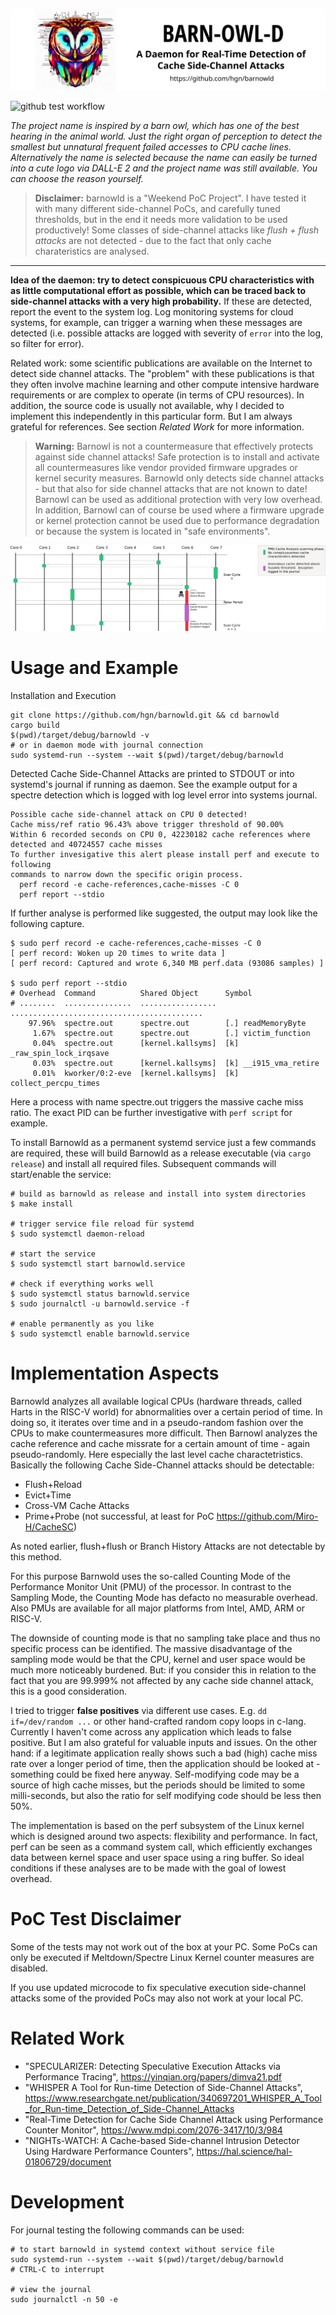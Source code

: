 <p align="center">
  <img src=".github/assets/barnowld-logo.png" alt="barnowld header"><br>
</p>

![github test workflow](https://github.com/hgn/barnowld/actions/workflows/master.yml/badge.svg)

*The project name is inspired by a barn owl, which has one of the best hearing in the
animal world. Just the right 	organ of perception to detect the smallest but
unnatural frequent failed accesses to CPU cache lines. Alternatively the name
is selected because the name can easily be turned into a cute logo via DALL-E 2
and the project name was still available. You can choose the reason yourself.*

> **Disclaimer:** barnowld is a "Weekend PoC Project". I have tested it with
> many different side-channel PoCs, and carefully tuned thresholds, but in the
> end it needs more validation to be used productively! Some classes of
> side-channel attacks like *flush + flush attacks* are not detected - due to
> the fact that only cache charateristics are analysed.

---

**Idea of the daemon: try to detect conspicuous CPU characteristics with as little
computational effort as possible, which can be traced back to side-channel
attacks with a very high probability.** If these are detected, report the event
to the system log. Log monitoring systems for cloud systems, for example,
can trigger a warning when these messages are detected (i.e. possible attacks
are logged with severity of `error` into the log, so filter for error).

Related work: some scientific publications are available on the Internet to
detect side channel attacks. The "problem" with these publications is that they
often involve machine learning and other compute intensive hardware
requirements or are complex to operate (in terms of CPU resources). In
addition, the source code is usually not available, why I decided to implement
this independently in this particular form. But I am always grateful for
references. See section *Related Work* for more information.

> **Warning:** Barnowl is not a countermeasure that effectively protects
> against side channel attacks! Safe protection is to install and activate all
> countermeasures like vendor provided firmware upgrades or kernel security
> measures. Barnowld only detects side channel attacks - but that also for side
> channel attacks that are not known to date! Barnowl can be used as additional
> protection with very low overhead. In addition, Barnowl can of course be used
> where a firmware upgrade or kernel protection cannot be used due to
> performance degradation or because the system is located in "safe
> environments".

<p align="center">
  <img src=".github/assets/mode-of-operation.png" alt="mode of operation"><br>
</p>

# Usage and Example

Installation and Execution

```
git clone https://github.com/hgn/barnowld.git && cd barnowld
cargo build
$(pwd)/target/debug/barnowld -v
# or in daemon mode with journal connection
sudo systemd-run --system --wait $(pwd)/target/debug/barnowld
```

Detected Cache Side-Channel Attacks are printed to STDOUT or into systemd's
journal if running as daemon. See the example output for a spectre detection
which is logged with log level error into systems journal.

```
Possible cache side-channel attack on CPU 0 detected!
Cache miss/ref ratio 96.43% above trigger threshold of 90.00%
Within 6 recorded seconds on CPU 0, 42230182 cache references where detected and 40724557 cache misses
To further invesigative this alert please install perf and execute to following
commands to narrow down the specific origin process.
  perf record -e cache-references,cache-misses -C 0
  perf report --stdio
```

If further analyse is performed like suggested, the output may look like the following capture.

```
$ sudo perf record -e cache-references,cache-misses -C 0
[ perf record: Woken up 20 times to write data ]
[ perf record: Captured and wrote 6,340 MB perf.data (93086 samples) ]

$ sudo perf report --stdio
# Overhead  Command          Shared Object      Symbol
# ........  ...............  .................  ...........................................
    97.96%  spectre.out      spectre.out        [.] readMemoryByte
     1.67%  spectre.out      spectre.out        [.] victim_function
     0.04%  spectre.out      [kernel.kallsyms]  [k] _raw_spin_lock_irqsave
     0.03%  spectre.out      [kernel.kallsyms]  [k] __i915_vma_retire
     0.01%  kworker/0:2-eve  [kernel.kallsyms]  [k] collect_percpu_times
```

Here a process with name spectre.out triggers the massive cache miss ratio. The
exact PID can be further investigative with `perf script` for example.

To install Barnowld as a permanent systemd service just a few commands are
required, these will build Barnowld as a release executable (via `cargo
release`) and install all required files. Subsequent commands will start/enable
the service:

```
# build as barnowld as release and install into system directories
$ make install

# trigger service file reload für systemd 
$ sudo systemctl daemon-reload

# start the service
$ sudo systemctl start barnowld.service

# check if everything works well
$ sudo systemctl status barnowld.service
$ sudo journalctl -u barnowld.service -f

# enable permanently as you like
$ sudo systemctl enable barnowld.service
```

# Implementation Aspects

Barnowld analyzes all available logical CPUs (hardware threads, called Harts in
the RISC-V world) for abnormalities over a certain period of time. In doing so,
it iterates over time and in a pseudo-random fashion over the CPUs to make
countermeasures more difficult. Then Barnowl analyzes the cache reference and
cache missrate for a certain amount of time - again pseudo-randomly. Here
especially the last level cache charactetristics. Basically the following Cache
Side-Channel attacks should be detectable:

- Flush+Reload
- Evict+Time
- Cross-VM Cache Attacks
- Prime+Probe (not successful, at least for PoC https://github.com/Miro-H/CacheSC)

As noted earlier, flush+flush or Branch History Attacks are not detectable by
this method.

For this purpose Barnwold uses the so-called Counting Mode of the Performance
Monitor Unit (PMU) of the processor. In contrast to the Sampling Mode, the
Counting Mode has defacto no measurable overhead. Also PMUs are available for
all major platforms from Intel, AMD, ARM or RISC-V.

The downside of counting mode is that no sampling take place and thus no
specific process can be identified. The massive disadvantage of the sampling
mode would be that the CPU, kernel and user space would be much more noticeably
burdened. But: if you consider this in relation to the fact that you are
99.999% not affected by any cache side channel attack, this is a good
consideration.

I tried to trigger **false positives** via different use cases. E.g. `dd
if=/dev/random ...` or other hand-crafted random copy loops in c-lang.
Currently I haven't come across any application which leads to false positive.
But I am also grateful for valuable inputs and issues. On the other hand: if a
legitimate application really shows such a bad (high) cache miss rate over a
longer period of time, then the application should be looked at - something
could be fixed here anyway. Self-modifying code may be a source of high cache
misses, but the periods should be limited to some milli-seconds, but also the
ratio for self modifying code should be less then 50%.

The implementation is based on the perf subsystem of the Linux kernel which is
designed around two aspects: flexibility and performance. In fact, perf can be
seen as a command system call, which efficiently exchanges data between kernel
space and user space using a ring buffer. So ideal conditions if these analyses
are to be made with the goal of lowest overhead.

# PoC Test Disclaimer

Some of the tests may not work out of the box at your PC. Some PoCs can only be
executed if Meltdown/Spectre Linux Kernel counter measures are disabled.

If you use updated microcode to fix speculative execution side-channel attacks
some of the provided PoCs may also not work at your local PC.


# Related Work

- "SPECULARIZER: Detecting Speculative Execution Attacks via Performance Tracing",
  https://yinqian.org/papers/dimva21.pdf
- "WHISPER A Tool for Run-time Detection of Side-Channel Attacks",
  https://www.researchgate.net/publication/340697201_WHISPER_A_Tool_for_Run-time_Detection_of_Side-Channel_Attacks
- "Real-Time Detection for Cache Side Channel Attack using Performance Counter Monitor",
  https://www.mdpi.com/2076-3417/10/3/984
- "NIGHTs-WATCH: A Cache-based Side-channel Intrusion Detector Using Hardware Performance Counters",
  https://hal.science/hal-01806729/document

# Development


For journal testing the following commands can be used:


```
# to start barnowld in systemd context without service file
sudo systemd-run --system --wait $(pwd)/target/debug/barnowld
# CTRL-C to interrupt 

# view the journal
sudo journalctl -n 50 -e
```
